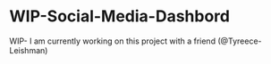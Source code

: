 # WIP-Social-Media-Dashbord
WIP- I am currently working on this project with a friend (@Tyreece-Leishman) 
